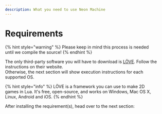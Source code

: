 ```yaml
---
description: What you need to use Neon Machine
---
```


# Requirements

{% hint style="warning" %}
Please keep in mind this process is needed until we compile the source!
{% endhint %}

The only third-party software you will have to download is [LÖVE](https://love2d.org/). Follow the instructions on their website.  
Otherwise, the next section will show execution instructions for each supported OS.

{% hint style="info" %}
 LÖVE is a framework you can use to make 2D games in Lua. It's free, open-source, and works on Windows, Mac OS X, Linux, Android and iOS.
{% endhint %}

After installing the requirement\(s\), head over to the next section:

